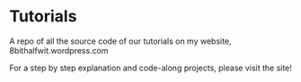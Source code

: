 # Tutorials

A repo of all the source code of our tutorials on my website, 8bithalfwit.wordpress.com

For a step by step explanation and code-along projects, please visit the site!
